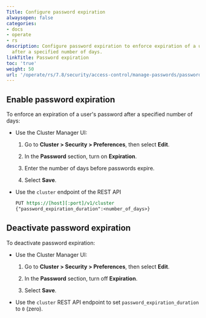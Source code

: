 ```yaml
---
Title: Configure password expiration
alwaysopen: false
categories:
- docs
- operate
- rs
description: Configure password expiration to enforce expiration of a user's password
  after a specified number of days.
linkTitle: Password expiration
toc: 'true'
weight: 50
url: '/operate/rs/7.8/security/access-control/manage-passwords/password-expiration/'
---
```


## Enable password expiration 

To enforce an expiration of a user's password after a specified number of days:

- Use the Cluster Manager UI:

    1. Go to **Cluster > Security > Preferences**, then select **Edit**.

    1. In the **Password** section, turn on **Expiration**.

    1. Enter the number of days before passwords expire.

    1. Select **Save**.

- Use the `cluster` endpoint of the REST API

    ``` REST
    PUT https://[host][:port]/v1/cluster
    {"password_expiration_duration":<number_of_days>}
    ```

## Deactivate password expiration

To deactivate password expiration:

- Use the Cluster Manager UI:

    1. Go to **Cluster > Security > Preferences**, then select **Edit**.

    1. In the **Password** section, turn off **Expiration**.

    1. Select **Save**.

- Use the `cluster` REST API endpoint to set `password_expiration_duration` to `0` (zero).
